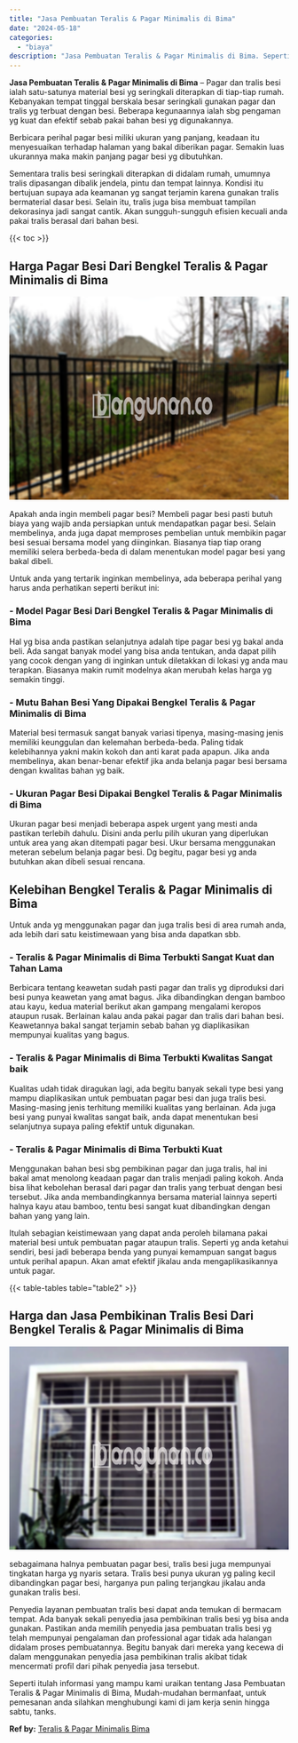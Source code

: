 ```yaml
---
title: "Jasa Pembuatan Teralis & Pagar Minimalis di Bima"
date: "2024-05-18"
categories: 
  - "biaya"
description: "Jasa Pembuatan Teralis & Pagar Minimalis di Bima. Seperti itulah informasi yang mampu kami uraikan tentang Jasa Pembuatan Teralis & Pagar Minimalis di Bima,..."
---
```


**Jasa Pembuatan Teralis & Pagar Minimalis di Bima** – Pagar dan tralis besi ialah satu-satunya material besi yg seringkali diterapkan di tiap-tiap rumah. Kebanyakan tempat tinggal berskala besar seringkali gunakan pagar dan tralis yg terbuat dengan besi. Beberapa kegunaannya ialah sbg pengaman yg kuat dan efektif sebab pakai bahan besi yg digunakannya.

Berbicara perihal pagar besi miliki ukuran yang panjang, keadaan itu menyesuaikan terhadap halaman yang bakal diberikan pagar. Semakin luas ukurannya maka makin panjang pagar besi yg dibutuhkan.

Sementara tralis besi seringkali diterapkan di didalam rumah, umumnya tralis dipasangan dibalik jendela, pintu dan tempat lainnya. Kondisi itu bertujuan supaya ada keamanan yg sangat terjamin karena gunakan tralis bermaterial dasar besi. Selain itu, tralis juga bisa membuat tampilan dekorasinya jadi sangat cantik. Akan sungguh-sungguh efisien kecuali anda pakai tralis berasal dari bahan besi.

{{< toc >}}

## Harga Pagar Besi Dari Bengkel Teralis & Pagar Minimalis di Bima

![Jasa Pembuatan Teralis & Pagar Minimalis di Bima](/images/pagar-minimalis-murah-20.png)

Apakah anda ingin membeli pagar besi? Membeli pagar besi pasti butuh biaya yang wajib anda persiapkan untuk mendapatkan pagar besi. Selain membelinya, anda juga dapat memproses pembelian untuk membikin pagar besi sesuai bersama model yang diinginkan. Biasanya tiap tiap orang memiliki selera berbeda-beda di dalam menentukan model pagar besi yang bakal dibeli.

Untuk anda yang tertarik inginkan membelinya, ada beberapa perihal yang harus anda perhatikan seperti berikut ini:
### \- Model Pagar Besi Dari Bengkel Teralis & Pagar Minimalis di Bima

Hal yg bisa anda pastikan selanjutnya adalah tipe pagar besi yg bakal anda beli. Ada sangat banyak model yang bisa anda tentukan, anda dapat pilih yang cocok dengan yang di inginkan untuk diletakkan di lokasi yg anda mau terapkan. Biasanya makin rumit modelnya akan merubah kelas harga yg semakin tinggi.

### \- Mutu Bahan Besi Yang Dipakai Bengkel Teralis & Pagar Minimalis di Bima

Material besi termasuk sangat banyak variasi tipenya, masing-masing jenis memiliki keunggulan dan kelemahan berbeda-beda. Paling tidak kelebihannya yakni makin kokoh dan anti karat pada apapun. Jika anda membelinya, akan benar-benar efektif jika anda belanja pagar besi bersama dengan kwalitas bahan yg baik.

### \- Ukuran Pagar Besi Dipakai Bengkel Teralis & Pagar Minimalis di Bima

Ukuran pagar besi menjadi beberapa aspek urgent yang mesti anda pastikan terlebih dahulu. Disini anda perlu pilih ukuran yang diperlukan untuk area yang akan ditempati pagar besi. Ukur bersama menggunakan meteran sebelum belanja pagar besi. Dg begitu, pagar besi yg anda butuhkan akan dibeli sesuai rencana.

## Kelebihan Bengkel Teralis & Pagar Minimalis di Bima

Untuk anda yg menggunakan pagar dan juga tralis besi di area rumah anda, ada lebih dari satu keistimewaan yang bisa anda dapatkan sbb.

### \- Teralis & Pagar Minimalis di Bima Terbukti Sangat Kuat dan Tahan Lama

Berbicara tentang keawetan sudah pasti pagar dan tralis yg diproduksi dari besi punya keawetan yang amat bagus. Jika dibandingkan dengan bamboo atau kayu, kedua material berikut akan gampang mengalami keropos ataupun rusak. Berlainan kalau anda pakai pagar dan tralis dari bahan besi. Keawetannya bakal sangat terjamin sebab bahan yg diaplikasikan mempunyai kualitas yang bagus.

### \- Teralis & Pagar Minimalis di Bima Terbukti Kwalitas Sangat baik

Kualitas udah tidak diragukan lagi, ada begitu banyak sekali type besi yang mampu diaplikasikan untuk pembuatan pagar besi dan juga tralis besi. Masing-masing jenis terhitung memiliki kualitas yang berlainan. Ada juga besi yang punyai kwalitas sangat baik, anda dapat menentukan besi selanjutnya supaya paling efektif untuk digunakan.

### \- Teralis & Pagar Minimalis di Bima Terbukti Kuat

Menggunakan bahan besi sbg pembikinan pagar dan juga tralis, hal ini bakal amat menolong keadaan pagar dan tralis menjadi paling kokoh. Anda bisa lihat kebolehan berasal dari pagar dan tralis yang terbuat dengan besi tersebut. Jika anda membandingkannya bersama material lainnya seperti halnya kayu atau bamboo, tentu besi sangat kuat dibandingkan dengan bahan yang yang lain.

Itulah sebagian keistimewaan yang dapat anda peroleh bilamana pakai material besi untuk pembuatan pagar ataupun tralis. Seperti yg anda ketahui sendiri, besi jadi beberapa benda yang punyai kemampuan sangat bagus untuk perihal apapun. Akan amat efektif jikalau anda mengaplikasikannya untuk pagar.

{{< table-tables table="table2" >}}

## Harga dan Jasa Pembikinan Tralis Besi Dari Bengkel Teralis & Pagar Minimalis di Bima

![Jasa Pembuatan Teralis & Pagar Minimalis di Bima](/images/teralis-minimalis-murah-46.png)

sebagaimana halnya pembuatan pagar besi, tralis besi juga mempunyai tingkatan harga yg nyaris setara. Tralis besi punya ukuran yg paling kecil dibandingkan pagar besi, harganya pun paling terjangkau jikalau anda gunakan tralis besi.

Penyedia layanan pembuatan tralis besi dapat anda temukan di bermacam tempat. Ada banyak sekali penyedia jasa pembikinan tralis besi yg bisa anda gunakan. Pastikan anda memilih penyedia jasa pembuatan tralis besi yg telah mempunyai pengalaman dan professional agar tidak ada halangan didalam proses pembuatannya. Begitu banyak dari mereka yang kecewa di dalam menggunakan penyedia jasa pembikinan tralis akibat tidak mencermati profil dari pihak penyedia jasa tersebut.

Seperti itulah informasi yang mampu kami uraikan tentang Jasa Pembuatan Teralis & Pagar Minimalis di Bima, Mudah-mudahan bermanfaat, untuk pemesanan anda silahkan menghubungi kami di jam kerja senin hingga sabtu, tanks.

**Ref by:** [Teralis & Pagar Minimalis Bima](https://id.wikipedia.org/wiki/Teralis)
